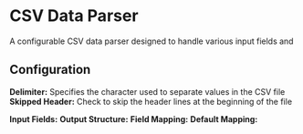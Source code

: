 # CSV Data Parser
A configurable CSV data parser designed to handle various input fields and 

## Configuration
**Delimiter:** Specifies the character used to separate values in the CSV file
**Skipped Header:** Check to skip the header lines at the beginning of the file

**Input Fields:** 
**Output Structure:**
**Field Mapping:**
**Default Mapping:**
